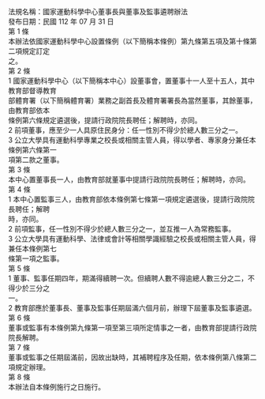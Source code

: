 法規名稱：國家運動科學中心董事長與董事及監事遴聘辦法  
發布日期：民國 112 年 07 月 31 日  
第 1 條  
本辦法依國家運動科學中心設置條例（以下簡稱本條例）第九條第五項及第十條第二項規定訂定  
之。  
第 2 條  
1 國家運動科學中心（以下簡稱本中心）設董事會，置董事十一人至十五人，其中教育部督導教育  
部體育署（以下簡稱體育署）業務之副首長及體育署署長為當然董事，其餘董事，由教育部依本  
條例第六條規定遴選後，提請行政院院長聘任；解聘時，亦同。  
2 前項董事，應至少一人具原住民身分：任一性別不得少於總人數三分之一。  
3 公立大學具有運動科學專業之校長或相關主管人員，得以學者、專家身分兼任本條例第六條第一  
項第二款之董事。  
第 3 條  
本中心置董事長一人，由教育部就董事中提請行政院院長聘任；解聘時，亦同。  
第 4 條  
1 本中心置監事三人，由教育部依本條例第七條第一項規定遴選後，提請行政院院長聘任；解聘  
時，亦同。  
2 前項監事，任一性別不得少於總人數三分之一，並互推一人為常務監事。  
3 公立大學具有運動科學、法律或會計等相關學識經驗之校長或相關主管人員，得兼任本條例第七  
條第一項之監事。  
第 5 條  
1 董事、監事任期四年，期滿得續聘一次。但續聘人數不得逾總人數三分之二，不得少於三分之  
一。  
2 教育部應於董事長、董事及監事任期屆滿六個月前，辦理下屆董事及監事遴選。  
第 6 條  
董事或監事有本條例第九條第一項至第三項所定情事之一者，由教育部提請行政院院長解聘。  
第 7 條  
董事或監事之任期屆滿前，因故出缺時，其補聘程序及任期，依本條例第八條第二項規定辦理。  
第 8 條  
本辦法自本條例施行之日施行。  


